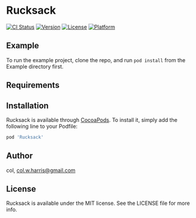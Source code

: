 # Rucksack

[![CI Status](https://img.shields.io/travis/col/Rucksack.svg?style=flat)](https://travis-ci.org/col/Rucksack)
[![Version](https://img.shields.io/cocoapods/v/Rucksack.svg?style=flat)](https://cocoapods.org/pods/Rucksack)
[![License](https://img.shields.io/cocoapods/l/Rucksack.svg?style=flat)](https://cocoapods.org/pods/Rucksack)
[![Platform](https://img.shields.io/cocoapods/p/Rucksack.svg?style=flat)](https://cocoapods.org/pods/Rucksack)

## Example

To run the example project, clone the repo, and run `pod install` from the Example directory first.

## Requirements

## Installation

Rucksack is available through [CocoaPods](https://cocoapods.org). To install
it, simply add the following line to your Podfile:

```ruby
pod 'Rucksack'
```

## Author

col, col.w.harris@gmail.com

## License

Rucksack is available under the MIT license. See the LICENSE file for more info.
